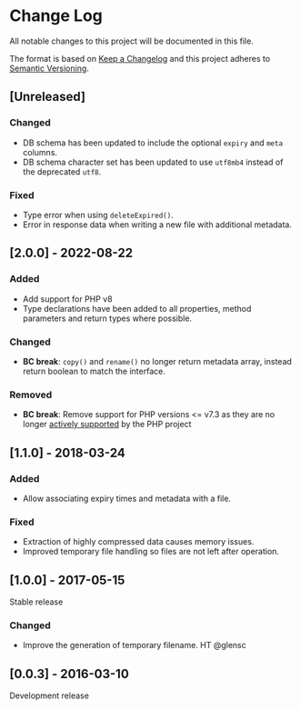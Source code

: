 # Change Log
All notable changes to this project will be documented in this file.

The format is based on [Keep a Changelog](http://keepachangelog.com/)
and this project adheres to [Semantic Versioning](http://semver.org/).

## [Unreleased]
### Changed
- DB schema has been updated to include the optional `expiry` and `meta` columns.
- DB schema character set has been updated to use `utf8mb4` instead of the
  deprecated `utf8`.
### Fixed
- Type error when using `deleteExpired()`.
- Error in response data when writing a new file with additional metadata.

## [2.0.0] - 2022-08-22
### Added
- Add support for PHP v8
- Type declarations have been added to all properties, method parameters and
  return types where possible.
### Changed
- **BC break**: `copy()` and `rename()` no longer return metadata array,
  instead return boolean to match the interface.
### Removed
- **BC break**: Remove support for PHP versions <= v7.3 as they are no longer
  [actively supported](https://php.net/supported-versions.php) by the PHP project

## [1.1.0] - 2018-03-24
### Added
- Allow associating expiry times and metadata with a file.
### Fixed
- Extraction of highly compressed data causes memory issues.
- Improved temporary file handling so files are not left after operation.

## [1.0.0] - 2017-05-15
Stable release
### Changed
- Improve the generation of temporary filename. HT @glensc

## [0.0.3] - 2016-03-10
Development release
